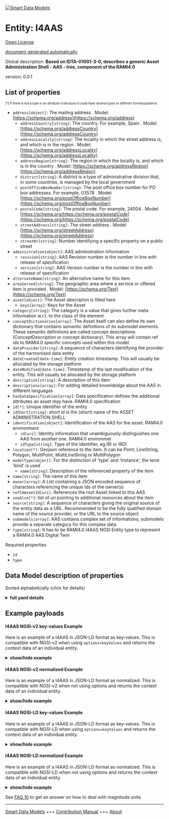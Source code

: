 <!-- 10-Header -->  
[![Smart Data Models](https://smartdatamodels.org/wp-content/uploads/2022/01/SmartDataModels_logo.png "Logo")](https://smartdatamodels.org)  
Entity: I4AAS  
=============<!-- /10-Header -->  
<!-- 15-License -->  
[Open License](https://github.com/smart-data-models//dataModel.AAS/blob/master/I4AAS/LICENSE.md)  
[document generated automatically](https://docs.google.com/presentation/d/e/2PACX-1vTs-Ng5dIAwkg91oTTUdt8ua7woBXhPnwavZ0FxgR8BsAI_Ek3C5q97Nd94HS8KhP-r_quD4H0fgyt3/pub?start=false&loop=false&delayms=3000#slide=id.gb715ace035_0_60)  
<!-- /15-License -->  
<!-- 20-Description -->  
Global description: **Based on IDTA-01001-3-0, describes a generic Asset Administration Shell - AAS - tree, component of the RAMI4.0**  
version: 0.0.1  
<!-- /20-Description -->  
<!-- 30-PropertiesList -->  

## List of properties  

<sup><sub>[*] If there is not a type in an attribute is because it could have several types or different formats/patterns</sub></sup>  
- `address[object]`: The mailing address  . Model: [https://schema.org/address](https://schema.org/address)	- `addressCountry[string]`: The country. For example, Spain  . Model: [https://schema.org/addressCountry](https://schema.org/addressCountry)  
	- `addressLocality[string]`: The locality in which the street address is, and which is in the region  . Model: [https://schema.org/addressLocality](https://schema.org/addressLocality)  
	- `addressRegion[string]`: The region in which the locality is, and which is in the country  . Model: [https://schema.org/addressRegion](https://schema.org/addressRegion)  
	- `district[string]`: A district is a type of administrative division that, in some countries, is managed by the local government    
	- `postOfficeBoxNumber[string]`: The post office box number for PO box addresses. For example, 03578  . Model: [https://schema.org/postOfficeBoxNumber](https://schema.org/postOfficeBoxNumber)  
	- `postalCode[string]`: The postal code. For example, 24004  . Model: [https://schema.org/https://schema.org/postalCode](https://schema.org/https://schema.org/postalCode)  
	- `streetAddress[string]`: The street address  . Model: [https://schema.org/streetAddress](https://schema.org/streetAddress)  
	- `streetNr[string]`: Number identifying a specific property on a public street    
- `administration[object]`: AAS administration information  	- `revision[string]`: AAS Revision number is the number in line with release of specification    
	- `version[string]`: AAS Version number is the number in line with release of specification    
- `alternateName[string]`: An alternative name for this item  - `areaServed[string]`: The geographic area where a service or offered item is provided  . Model: [https://schema.org/Text](https://schema.org/Text)- `asset[object]`: The Asset descripton is filled here  	- `keys[array]`: Keys for the Asset    
- `category[string]`: The category is a value that gives further meta information w.r.t. to the class of the element  - `conceptDictionaries[array]`: The Asset itself can also define its own dictionary that contains semantic definitions of its submodel elements. These semantic definitions are called concept descriptions (ConceptDescription or concept dictionary). This array will contain ref ids to RAMI4.0 specific concepts used within this model  - `dataProvider[string]`: A sequence of characters identifying the provider of the harmonised data entity  - `dateCreated[date-time]`: Entity creation timestamp. This will usually be allocated by the storage platform  - `dateModified[date-time]`: Timestamp of the last modification of the entity. This will usually be allocated by the storage platform  - `description[string]`: A description of this item  - `descriptions[array]`: For adding detailed knowldedge about the AAS in different languages  - `hasDataSpecification[array]`: Data specification defines the additional attributes an asset may have. RAMI4.0 specification  - `id[*]`: Unique identifier of the entity  - `idShort[string]`: short id is the (short) name of the ASSET ADMINISTRATION SHELL  - `identification[object]`: Identification of the AAS for the asset. RAMI4.0 environment  	- `id[uri]`: Identity information that unambiguously distinguishes one AAS from another one. RAMI4.0 environmet     
	- `idType[string]`: Type of the Identifier, eg.IRI or IRDI    
- `location[*]`: Geojson reference to the item. It can be Point, LineString, Polygon, MultiPoint, MultiLineString or MultiPolygon  - `modelType[object]`: For the distinction of 'type' and 'instance', the term 'kind' is used  	- `name[string]`: Description of the referenced property of the item    
- `name[string]`: The name of this item  - `owner[array]`: A List containing a JSON encoded sequence of characters referencing the unique Ids of the owner(s)  - `refI4AssetId[uri]`: References the root Asset linked to this AAS  - `seeAlso[*]`: list of uri pointing to additional resources about the item  - `source[string]`: A sequence of characters giving the original source of the entity data as a URL. Recommended to be the fully qualified domain name of the source provider, or the URL to the source object  - `submodels[array]`: AAS contains complex set of informations, submodels provide a separate category for this complex data  - `type[string]`: It has to be RAMI4.0 I4AAS NGSI Entity type to represent a RAMI4.0 AAS Digital Twin  <!-- /30-PropertiesList -->  
<!-- 35-RequiredProperties -->  
Required properties  
- `id`  - `type`  <!-- /35-RequiredProperties -->  
<!-- 40-NotesYaml -->  
<!-- /40-NotesYaml -->  
<!-- 50-DataModelHeader -->  
## Data Model description of properties  
Sorted alphabetically (click for details)  
<!-- /50-DataModelHeader -->  
<!-- 60-ModelYaml -->  
<details><summary><strong>full yaml details</strong></summary>    
```yaml  
I4AAS:    
  description: 'Based on IDTA-01001-3-0, describes a generic Asset Administration Shell - AAS - tree, component of the RAMI4.0'    
  properties:    
    address:    
      description: The mailing address    
      properties:    
        addressCountry:    
          description: 'The country. For example, Spain'    
          type: string    
          x-ngsi:    
            model: https://schema.org/addressCountry    
            type: Property    
        addressLocality:    
          description: 'The locality in which the street address is, and which is in the region'    
          type: string    
          x-ngsi:    
            model: https://schema.org/addressLocality    
            type: Property    
        addressRegion:    
          description: 'The region in which the locality is, and which is in the country'    
          type: string    
          x-ngsi:    
            model: https://schema.org/addressRegion    
            type: Property    
        district:    
          description: 'A district is a type of administrative division that, in some countries, is managed by the local government'    
          type: string    
          x-ngsi:    
            type: Property    
        postOfficeBoxNumber:    
          description: 'The post office box number for PO box addresses. For example, 03578'    
          type: string    
          x-ngsi:    
            model: https://schema.org/postOfficeBoxNumber    
            type: Property    
        postalCode:    
          description: 'The postal code. For example, 24004'    
          type: string    
          x-ngsi:    
            model: https://schema.org/https://schema.org/postalCode    
            type: Property    
        streetAddress:    
          description: The street address    
          type: string    
          x-ngsi:    
            model: https://schema.org/streetAddress    
            type: Property    
        streetNr:    
          description: Number identifying a specific property on a public street    
          type: string    
          x-ngsi:    
            type: Property    
      type: object    
      x-ngsi:    
        model: https://schema.org/address    
        type: Property    
    administration:    
      description: AAS administration information    
      properties:    
        revision:    
          description: AAS Revision number is the number in line with release of specification    
          type: string    
          x-ngsi:    
            type: Property    
        version:    
          description: AAS Version number is the number in line with release of specification    
          type: string    
          x-ngsi:    
            type: Property    
      required:    
        - version    
        - revision    
      type: object    
      x-ngsi:    
        type: Property    
    alternateName:    
      description: An alternative name for this item    
      type: string    
      x-ngsi:    
        type: Property    
    areaServed:    
      description: The geographic area where a service or offered item is provided    
      type: string    
      x-ngsi:    
        model: https://schema.org/Text    
        type: Property    
    asset:    
      description: The Asset descripton is filled here    
      properties:    
        keys:    
          description: Keys for the Asset    
          items:    
            - properties:    
                idType:    
                  description: 'Property. Type of the Identifier, eg.IRI or IRDI'    
                  type: string    
                index:    
                  description: Property. Index encodes the position in the original sequence    
                  type: integer    
                local:    
                  description: Property. It defines whether the asset is created locally or globally    
                  type: boolean    
                type:    
                  description: Property. Type (description) of the asset    
                  enum:    
                    - Asset    
                  type: string    
                value:    
                  description: Property. Here comes the id pointing to the definition of asset    
                  type: string    
              required:    
                - type    
                - local    
                - value    
                - index    
                - idType    
              type: object    
          type: array    
          x-ngsi:    
            type: Property    
      required:    
        - keys    
      type: object    
      x-ngsi:    
        type: Property    
    category:    
      description: The category is a value that gives further meta information w.r.t. to the class of the element    
      type: string    
      x-ngsi:    
        type: Property    
    conceptDictionaries:    
      description: The Asset itself can also define its own dictionary that contains semantic definitions of its submodel elements. These semantic definitions are called concept descriptions (ConceptDescription or concept dictionary). This array will contain ref ids to RAMI4.0 specific concepts used within this model    
      items:    
        properties:    
          type:    
            description: 'Link, url, reference or description of the specified I4.0 concept'    
            type: string    
            x-ngsi:    
              type: Property    
        type: object    
      type: array    
      x-ngsi:    
        type: Property    
    dataProvider:    
      description: A sequence of characters identifying the provider of the harmonised data entity    
      type: string    
      x-ngsi:    
        type: Property    
    dateCreated:    
      description: Entity creation timestamp. This will usually be allocated by the storage platform    
      format: date-time    
      type: string    
      x-ngsi:    
        type: Property    
    dateModified:    
      description: Timestamp of the last modification of the entity. This will usually be allocated by the storage platform    
      format: date-time    
      type: string    
      x-ngsi:    
        type: Property    
    description:    
      description: A description of this item    
      type: string    
      x-ngsi:    
        type: Property    
    descriptions:    
      description: For adding detailed knowldedge about the AAS in different languages    
      items:    
        properties:    
          language:    
            description: Substring identifying the language. Acronym according to ISO 639-1    
            type: string    
            x-ngsi:    
              type: Property    
          text:    
            description: The Description text is filled here    
            type: string    
            x-ngsi:    
              type: Property    
        required:    
          - language    
          - text    
        type: object    
      type: array    
      x-ngsi:    
        type: Property    
    hasDataSpecification:    
      description: Data specification defines the additional attributes an asset may have. RAMI4.0 specification    
      items:    
        properties:    
          type:    
            description: 'Link, url or descriptionof the specified data'    
            type: string    
            x-ngsi:    
              type: Property    
        type: object    
      type: array    
      x-ngsi:    
        type: Property    
    id:    
      anyOf:    
        - description: Identifier format of any NGSI entity    
          maxLength: 256    
          minLength: 1    
          pattern: ^[\w\-\.\{\}\$\+\*\[\]`|~^@!,:\\]+$    
          type: string    
          x-ngsi:    
            type: Property    
        - description: Identifier format of any NGSI entity    
          format: uri    
          type: string    
          x-ngsi:    
            type: Property    
      description: Unique identifier of the entity    
      x-ngsi:    
        type: Property    
    idShort:    
      description: short id is the (short) name of the ASSET ADMINISTRATION SHELL    
      type: string    
      x-ngsi:    
        type: Property    
    identification:    
      description: Identification of the AAS for the asset. RAMI4.0 environment    
      properties:    
        id:    
          description: 'Identity information that unambiguously distinguishes one AAS from another one. RAMI4.0 environmet '    
          format: uri    
          type: string    
          x-ngsi:    
            type: Property    
        idType:    
          description: 'Type of the Identifier, eg.IRI or IRDI'    
          type: string    
          x-ngsi:    
            type: Property    
      required:    
        - idType    
        - id    
      type: object    
      x-ngsi:    
        type: Property    
    location:    
      description: 'Geojson reference to the item. It can be Point, LineString, Polygon, MultiPoint, MultiLineString or MultiPolygon'    
      oneOf:    
        - description: Geojson reference to the item. Point    
          properties:    
            bbox:    
              items:    
                type: number    
              minItems: 4    
              type: array    
            coordinates:    
              items:    
                type: number    
              minItems: 2    
              type: array    
            type:    
              enum:    
                - Point    
              type: string    
          required:    
            - type    
            - coordinates    
          title: GeoJSON Point    
          type: object    
          x-ngsi:    
            type: GeoProperty    
        - description: Geojson reference to the item. LineString    
          properties:    
            bbox:    
              items:    
                type: number    
              minItems: 4    
              type: array    
            coordinates:    
              items:    
                items:    
                  type: number    
                minItems: 2    
                type: array    
              minItems: 2    
              type: array    
            type:    
              enum:    
                - LineString    
              type: string    
          required:    
            - type    
            - coordinates    
          title: GeoJSON LineString    
          type: object    
          x-ngsi:    
            type: GeoProperty    
        - description: Geojson reference to the item. Polygon    
          properties:    
            bbox:    
              items:    
                type: number    
              minItems: 4    
              type: array    
            coordinates:    
              items:    
                items:    
                  items:    
                    type: number    
                  minItems: 2    
                  type: array    
                minItems: 4    
                type: array    
              type: array    
            type:    
              enum:    
                - Polygon    
              type: string    
          required:    
            - type    
            - coordinates    
          title: GeoJSON Polygon    
          type: object    
          x-ngsi:    
            type: GeoProperty    
        - description: Geojson reference to the item. MultiPoint    
          properties:    
            bbox:    
              items:    
                type: number    
              minItems: 4    
              type: array    
            coordinates:    
              items:    
                items:    
                  type: number    
                minItems: 2    
                type: array    
              type: array    
            type:    
              enum:    
                - MultiPoint    
              type: string    
          required:    
            - type    
            - coordinates    
          title: GeoJSON MultiPoint    
          type: object    
          x-ngsi:    
            type: GeoProperty    
        - description: Geojson reference to the item. MultiLineString    
          properties:    
            bbox:    
              items:    
                type: number    
              minItems: 4    
              type: array    
            coordinates:    
              items:    
                items:    
                  items:    
                    type: number    
                  minItems: 2    
                  type: array    
                minItems: 2    
                type: array    
              type: array    
            type:    
              enum:    
                - MultiLineString    
              type: string    
          required:    
            - type    
            - coordinates    
          title: GeoJSON MultiLineString    
          type: object    
          x-ngsi:    
            type: GeoProperty    
        - description: Geojson reference to the item. MultiLineString    
          properties:    
            bbox:    
              items:    
                type: number    
              minItems: 4    
              type: array    
            coordinates:    
              items:    
                items:    
                  items:    
                    items:    
                      type: number    
                    minItems: 2    
                    type: array    
                  minItems: 4    
                  type: array    
                type: array    
              type: array    
            type:    
              enum:    
                - MultiPolygon    
              type: string    
          required:    
            - type    
            - coordinates    
          title: GeoJSON MultiPolygon    
          type: object    
          x-ngsi:    
            type: GeoProperty    
      x-ngsi:    
        type: GeoProperty    
    modelType:    
      description: 'For the distinction of ''type'' and ''instance'', the term ''kind'' is used'    
      properties:    
        name:    
          description: Description of the referenced property of the item    
          type: string    
          x-ngsi:    
            type: Property    
      required:    
        - name    
      type: object    
      x-ngsi:    
        type: Property    
    name:    
      description: The name of this item    
      type: string    
      x-ngsi:    
        type: Property    
    owner:    
      description: A List containing a JSON encoded sequence of characters referencing the unique Ids of the owner(s)    
      items:    
        anyOf:    
          - description: Identifier format of any NGSI entity    
            maxLength: 256    
            minLength: 1    
            pattern: ^[\w\-\.\{\}\$\+\*\[\]`|~^@!,:\\]+$    
            type: string    
            x-ngsi:    
              type: Property    
          - description: Identifier format of any NGSI entity    
            format: uri    
            type: string    
            x-ngsi:    
              type: Property    
        description: Unique identifier of the entity    
        x-ngsi:    
          type: Property    
      type: array    
      x-ngsi:    
        type: Property    
    refI4AssetId:    
      description: References the root Asset linked to this AAS    
      format: uri    
      type: string    
      x-ngsi:    
        type: Relationship    
    seeAlso:    
      description: list of uri pointing to additional resources about the item    
      oneOf:    
        - items:    
            format: uri    
            type: string    
          minItems: 1    
          type: array    
        - format: uri    
          type: string    
      x-ngsi:    
        type: Property    
    source:    
      description: 'A sequence of characters giving the original source of the entity data as a URL. Recommended to be the fully qualified domain name of the source provider, or the URL to the source object'    
      type: string    
      x-ngsi:    
        type: Property    
    submodels:    
      description: 'AAS contains complex set of informations, submodels provide a separate category for this complex data'    
      items:    
        description: It clearly identify the attribute of data    
        properties:    
          keys:    
            description: keys for the submodel    
            items:    
              properties:    
                idType:    
                  description: Identity information that unambiguously distinguishes one submodel from another one. Can be IRI or IRDI    
                  type: string    
                  x-ngsi:    
                    type: Property    
                index:    
                  description: Index encodes the position in the original sequence    
                  type: number    
                  x-ngsi:    
                    type: Property    
                local:    
                  description: It defines whether the submodel is created locally or globally    
                  type: boolean    
                  x-ngsi:    
                    type: Property    
                type:    
                  description: Type (description) of the submodel    
                  enum:    
                    - Submodel    
                  type: string    
                  x-ngsi:    
                    type: Property    
                value:    
                  description: The id of the submodel pointing to the definition of the Submodel    
                  type: string    
                  x-ngsi:    
                    type: Property    
              required:    
                - type    
                - local    
                - value    
                - index    
                - idType    
              type: object    
            type: array    
            x-ngsi:    
              type: Property    
        required:    
          - keys    
        type: object    
        x-ngsi:    
          type: Property    
      type: array    
      x-ngsi:    
        type: Property    
    type:    
      description: It has to be RAMI4.0 I4AAS NGSI Entity type to represent a RAMI4.0 AAS Digital Twin    
      enum:    
        - I4AAS    
      type: string    
      x-ngsi:    
        type: Property    
  required:    
    - id    
    - type    
  type: object    
  x-derived-from: https://industrialdigitaltwin.org/en/wp-content/uploads/sites/2/2023/04/IDTA-01001-3-0_SpecificationAssetAdministrationShell_Part1_Metamodel.pdf    
  x-disclaimer: 'Redistribution and use in source and binary forms, with or without modification, are permitted  provided that the license conditions are met. Copyleft (c) 2023 Contributors to Smart Data Models Program'    
  x-license-url: https://github.com/smart-data-models/dataModel.AAS/blob/master/I4AAS/LICENSE.md    
  x-model-schema: https://smart-data-models.github.io/dataModel.AAS/I4AAS/schema.json    
  x-model-tags: Corosect    
  x-version: 0.0.1    
```  
</details>    
<!-- /60-ModelYaml -->  
<!-- 70-MiddleNotes -->  
<!-- /70-MiddleNotes -->  
<!-- 80-Examples -->  
## Example payloads    
#### I4AAS NGSI-v2 key-values Example    
Here is an example of a I4AAS in JSON-LD format as key-values. This is compatible with NGSI-v2 when  using `options=keyValues` and returns the context data of an individual entity.  
<details><summary><strong>show/hide example</strong></summary>    
```json  
{  
  "id": "urn:ngsi-v2:RAMI40:I4AAS:MRobotVI:AASMRobotVI",  
  "type": "I4AAS",  
  "administration": {  
    "version": "1.0",  
    "revision": "1.0"  
  },  
  "asset": {  
    "keys": [  
      {  
        "type": "Asset",  
        "local": true,  
        "value": "urn:ngsi-v2:RAMI40:I4Asset:MRobotVI:AASMRobotVI",  
        "index": 0,  
        "idType": "IRI"  
      }  
    ]  
  },  
  "category": "CONSTANT",  
  "conceptDictionaries": [],  
  "descriptions": [  
    {  
      "language": "en",  
      "text": "AAS of AASMRobotVI"  
    }  
  ],  
  "hasDataSpecification": [],  
  "idShort": "AASMRobotVI",  
  "identification": {  
    "idType": "IRI",  
    "id": "urn:ngsi-v2:RAMI40:I4AAS:MRobotVI:AASMRobotVI"  
  },  
  "modelType": {  
    "name": "AssetAdministrationShell"  
  },  
  "refI4AssetId": "urn:ngsi-v2:RAMI40:I4Asset:MRobotVI:AASMRobotVI",  
  "submodels": [  
    {  
      "keys": [  
        {  
          "type": "Submodel",  
          "local": false,  
          "value": "urn:ngsi-v2:RAMI40:I4Submodel:OperationalCapability:AASMRobotVI",  
          "index": 0,  
          "idType": "IRI"  
        }  
      ]  
    },  
    {  
      "keys": [  
        {  
          "type": "Submodel",  
          "local": false,  
          "value": "urn:ngsi-v2:RAMI40:I4Submodel:AssetConditionMonitoring:AASMRobotVI",  
          "index": 0,  
          "idType": "IRI"  
        }  
      ]  
    },  
    {  
      "keys": [  
        {  
          "type": "Submodel",  
          "local": false,  
          "value": "urn:ngsi-v2:RAMI40:I4Submodel:TechnicalData:AASMRobotVI",  
          "index": 0,  
          "idType": "IRI"  
        }  
      ]  
    },  
    {  
      "keys": [  
        {  
          "type": "Submodel",  
          "local": false,  
          "value": "urn:ngsi-v2:RAMI40:I4Submodel:Nameplate:AASMRobotVI",  
          "index": 0,  
          "idType": "IRI"  
        }  
      ]  
    },  
    {  
      "keys": [  
        {  
          "type": "Submodel",  
          "local": false,  
          "value": "urn:ngsi-v2:RAMI40:I4Submodel:OperationalData:AASMRobotVI",  
          "index": 0,  
          "idType": "IRI"  
        }  
      ]  
    }  
  ]  
}  
```  
</details>  
#### I4AAS NGSI-v2 normalized Example    
Here is an example of a I4AAS in JSON-LD format as normalized. This is compatible with NGSI-v2 when not using options and returns the context data of an individual entity.  
<details><summary><strong>show/hide example</strong></summary>    
```json  
{  
  "id": "urn:ngsi-v2:RAMI40:I4AAS:MRobotVI:AASMRobotVI",  
  "type": "I4AAS",  
  "administration": {  
    "type": "StructuredValue",  
    "value": {  
      "version": "1.0",  
      "revision": "1.0"  
    }  
  },  
  "asset": {  
    "type": "StructuredValue",  
    "value": {  
      "keys": [  
        {  
          "type": "Asset",  
          "local": true,  
          "value": "urn:ngsi-v2:RAMI40:I4Asset:MRobotVI:AASMRobotVI",  
          "index": 0,  
          "idType": "IRI"  
        }  
      ]  
    }  
  },  
  "category": {  
    "type": "Text",  
    "value": "CONSTANT"  
  },  
  "conceptDictionaries": {  
    "type": "array",  
    "value": []  
  },  
  "descriptions": {  
    "type": "array",  
    "value": [  
      {  
        "language": "en",  
        "text": "AAS of AASMRobotVI"  
      }  
    ]  
  },  
  "hasDataSpecification": {  
    "type": "array",  
    "value": []  
  },  
  "idShort": {  
    "type": "Text",  
    "value": "AASMRobotVI"  
  },  
  "identification": {  
    "type": "StructuredValue",  
    "value": {  
      "idType": "IRI",  
      "id": "urn:ngsi-v2:RAMI40:I4AAS:MRobotVI:AASMRobotVI"  
    }  
  },  
  "modelType": {  
    "type": "StructuredValue",  
    "value": {  
      "name": "AssetAdministrationShell"  
    }  
  },  
  "refI4AssetId": {  
    "type": "Text",  
    "value": "urn:ngsi-v2:RAMI40:I4Asset:MRobotVI:AASMRobotVI"  
  },  
  "submodels": {  
    "type": "array",  
    "value": [  
      {  
        "keys": [  
          {  
            "type": "Submodel",  
            "local": false,  
            "value": "urn:ngsi-v2:RAMI40:I4Submodel:OperationalCapability:AASMRobotVI",  
            "index": 0,  
            "idType": "IRI"  
          }  
        ]  
      },  
      {  
        "keys": [  
          {  
            "type": "Submodel",  
            "local": false,  
            "value": "urn:ngsi-v2:RAMI40:I4Submodel:AssetConditionMonitoring:AASMRobotVI",  
            "index": 0,  
            "idType": "IRI"  
          }  
        ]  
      },  
      {  
        "keys": [  
          {  
            "type": "Submodel",  
            "local": false,  
            "value": "urn:ngsi-v2:RAMI40:I4Submodel:TechnicalData:AASMRobotVI",  
            "index": 0,  
            "idType": "IRI"  
          }  
        ]  
      },  
      {  
        "keys": [  
          {  
            "type": "Submodel",  
            "local": false,  
            "value": "urn:ngsi-v2:RAMI40:I4Submodel:Nameplate:AASMRobotVI",  
            "index": 0,  
            "idType": "IRI"  
          }  
        ]  
      },  
      {  
        "keys": [  
          {  
            "type": "Submodel",  
            "local": false,  
            "value": "urn:ngsi-v2:RAMI40:I4Submodel:OperationalData:AASMRobotVI",  
            "index": 0,  
            "idType": "IRI"  
          }  
        ]  
      }  
    ]  
  }  
}  
```  
</details>  
#### I4AAS NGSI-LD key-values Example    
Here is an example of a I4AAS in JSON-LD format as key-values. This is compatible with NGSI-LD when  using `options=keyValues` and returns the context data of an individual entity.  
<details><summary><strong>show/hide example</strong></summary>    
```json  
{  
  "id": "urn:ngsi-v2:RAMI40:I4AAS:MRobotVI:AASMRobotVI",  
  "type": "I4AAS",  
  "administration": {  
    "version": "1.0",  
    "revision": "1.0"  
  },  
  "asset": {  
    "keys": [  
      {  
        "type": "Asset",  
        "local": true,  
        "value": "urn:ngsi-v2:RAMI40:I4Asset:MRobotVI:AASMRobotVI",  
        "index": 0,  
        "idType": "IRI"  
      }  
    ]  
  },  
  "category": "CONSTANT",  
  "conceptDictionaries": [],  
  "descriptions": [  
    {  
      "language": "en",  
      "text": "AAS of AASMRobotVI"  
    }  
  ],  
  "hasDataSpecification": [],  
  "idShort": "AASMRobotVI",  
  "identification": {  
    "idType": "IRI",  
    "id": "urn:ngsi-v2:RAMI40:I4AAS:MRobotVI:AASMRobotVI"  
  },  
  "modelType": {  
    "name": "AssetAdministrationShell"  
  },  
  "refI4AssetId": "urn:ngsi-v2:RAMI40:I4Asset:MRobotVI:AASMRobotVI",  
  "submodels": [  
    {  
      "keys": [  
        {  
          "type": "Submodel",  
          "local": false,  
          "value": "urn:ngsi-v2:RAMI40:I4Submodel:OperationalCapability:AASMRobotVI",  
          "index": 0,  
          "idType": "IRI"  
        }  
      ]  
    },  
    {  
      "keys": [  
        {  
          "type": "Submodel",  
          "local": false,  
          "value": "urn:ngsi-v2:RAMI40:I4Submodel:AssetConditionMonitoring:AASMRobotVI",  
          "index": 0,  
          "idType": "IRI"  
        }  
      ]  
    },  
    {  
      "keys": [  
        {  
          "type": "Submodel",  
          "local": false,  
          "value": "urn:ngsi-v2:RAMI40:I4Submodel:TechnicalData:AASMRobotVI",  
          "index": 0,  
          "idType": "IRI"  
        }  
      ]  
    },  
    {  
      "keys": [  
        {  
          "type": "Submodel",  
          "local": false,  
          "value": "urn:ngsi-v2:RAMI40:I4Submodel:Nameplate:AASMRobotVI",  
          "index": 0,  
          "idType": "IRI"  
        }  
      ]  
    },  
    {  
      "keys": [  
        {  
          "type": "Submodel",  
          "local": false,  
          "value": "urn:ngsi-v2:RAMI40:I4Submodel:OperationalData:AASMRobotVI",  
          "index": 0,  
          "idType": "IRI"  
        }  
      ]  
    }  
  ],  
  "@context": [  
    "https://smart-data-models.github.io/dataModel.AAS/context.jsonld"  
  ]  
}  
```  
</details>  
#### I4AAS NGSI-LD normalized Example    
Here is an example of a I4AAS in JSON-LD format as normalized. This is compatible with NGSI-LD when not using options and returns the context data of an individual entity.  
<details><summary><strong>show/hide example</strong></summary>    
```json  
{  
  "id": "urn:ngsi-v2:RAMI40:I4AAS:MRobotVI:AASMRobotVI",  
  "type": "I4AAS",  
  "administration": {  
    "type": "Property",  
    "value": {  
      "version": "1.0",  
      "revision": "1.0"  
    }  
  },  
  "asset": {  
    "type": "Property",  
    "value": {  
      "keys": [  
        {  
          "type": "Asset",  
          "local": true,  
          "value": "urn:ngsi-v2:RAMI40:I4Asset:MRobotVI:AASMRobotVI",  
          "index": 0,  
          "idType": "IRI"  
        }  
      ]  
    }  
  },  
  "category": {  
    "type": "Property",  
    "value": "CONSTANT"  
  },  
  "conceptDictionaries": {  
    "type": "Property",  
    "value": []  
  },  
  "descriptions": {  
    "type": "Property",  
    "value": [  
      {  
        "language": "en",  
        "text": "AAS of AASMRobotVI"  
      }  
    ]  
  },  
  "hasDataSpecification": {  
    "type": "Property",  
    "value": []  
  },  
  "idShort": {  
    "type": "Property",  
    "value": "AASMRobotVI"  
  },  
  "identification": {  
    "type": "Property",  
    "value": {  
      "idType": "IRI",  
      "id": "urn:ngsi-v2:RAMI40:I4AAS:MRobotVI:AASMRobotVI"  
    }  
  },  
  "modelType": {  
    "type": "Property",  
    "value": {  
      "name": "AssetAdministrationShell"  
    }  
  },  
  "refI4AssetId": {  
    "type": "Property",  
    "value": "urn:ngsi-v2:RAMI40:I4Asset:MRobotVI:AASMRobotVI"  
  },  
  "submodels": {  
    "type": "Property",  
    "value": [  
      {  
        "keys": [  
          {  
            "type": "Submodel",  
            "local": false,  
            "value": "urn:ngsi-v2:RAMI40:I4Submodel:OperationalCapability:AASMRobotVI",  
            "index": 0,  
            "idType": "IRI"  
          }  
        ]  
      },  
      {  
        "keys": [  
          {  
            "type": "Submodel",  
            "local": false,  
            "value": "urn:ngsi-v2:RAMI40:I4Submodel:AssetConditionMonitoring:AASMRobotVI",  
            "index": 0,  
            "idType": "IRI"  
          }  
        ]  
      },  
      {  
        "keys": [  
          {  
            "type": "Submodel",  
            "local": false,  
            "value": "urn:ngsi-v2:RAMI40:I4Submodel:TechnicalData:AASMRobotVI",  
            "index": 0,  
            "idType": "IRI"  
          }  
        ]  
      },  
      {  
        "keys": [  
          {  
            "type": "Submodel",  
            "local": false,  
            "value": "urn:ngsi-v2:RAMI40:I4Submodel:Nameplate:AASMRobotVI",  
            "index": 0,  
            "idType": "IRI"  
          }  
        ]  
      },  
      {  
        "keys": [  
          {  
            "type": "Submodel",  
            "local": false,  
            "value": "urn:ngsi-v2:RAMI40:I4Submodel:OperationalData:AASMRobotVI",  
            "index": 0,  
            "idType": "IRI"  
          }  
        ]  
      }  
    ]  
  },  
  "@context": [  
    "https://smart-data-models.github.io/dataModel.AAS/context.jsonld"  
  ]  
}  
```  
</details><!-- /80-Examples -->  
<!-- 90-FooterNotes -->  
<!-- /90-FooterNotes -->  
<!-- 95-Units -->  
See [FAQ 10](https://smartdatamodels.org/index.php/faqs/) to get an answer on how to deal with magnitude units  
<!-- /95-Units -->  
<!-- 97-LastFooter -->  
---  
[Smart Data Models](https://smartdatamodels.org) +++ [Contribution Manual](https://bit.ly/contribution_manual) +++ [About](https://bit.ly/Introduction_SDM)<!-- /97-LastFooter -->  

